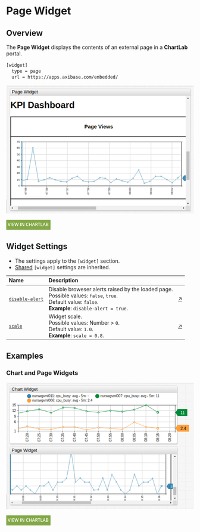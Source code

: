 # Page Widget

## Overview

The **Page Widget** displays the contents of an external page in a **ChartLab** portal.

```ls
[widget]
  type = page
  url = https://apps.axibase.com/embedded/
```

![](./images/page-widget-title.png)

[![](../../images/button.png)](https://apps.axibase.com/chartlab/6f15eb1a)

## Widget Settings

* The settings apply to the `[widget]` section.
* [Shared](../shared/README.md#widget-settings) `[widget]` settings are inherited.

Name | Description | &nbsp;
:--|:--|:--
<a name="disable-alert"></a>[`disable-alert`](#disable-alert) | Disable broweser alerts raised by the loaded page.<br>Possible values: `false`, `true`.<br>Default value: `false`.<br>**Example**: `disable-alert = true`. | [↗](https://apps.axibase.com/chartlab/6a7aee6b)
<a name="scale"></a>[`scale`](#scale)| Widget scale.<br>Possible values: Number > `0`.<br>Default value: `1.0`.<br>**Example**: `scale = 0.8`.| [↗](https://apps.axibase.com/chartlab/ca155883)

## Examples

### Chart and Page Widgets

![](./images/chart-and-page-widget.png)

[![](../../images/button.png)](https://apps.axibase.com/chartlab/50510901)